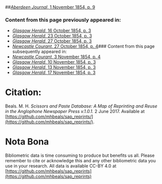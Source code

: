 ##[*Aberdeen Journal*, 1 November 1854, p. 9](https://mhbeals.github.io/sap_html/Aberdeen-Journal/Aberdeen-Journal-1-November-1854-p-9)

### Content from this page previously appeared in:
+ [*Glasgow Herald*, 16 October 1854, p. 3](https://mhbeals.github.io/sap_html/Glasgow-Herald/Glasgow-Herald-16-October-1854-p-3)
+ [*Glasgow Herald*, 23 October 1854, p. 3](https://mhbeals.github.io/sap_html/Glasgow-Herald/Glasgow-Herald-23-October-1854-p-3)
+ [*Glasgow Herald*, 27 October 1854, p. 3](https://mhbeals.github.io/sap_html/Glasgow-Herald/Glasgow-Herald-27-October-1854-p-3)
+ [*Newcastle Courant*, 27 October 1854, p. 4](https://mhbeals.github.io/sap_html/Newcastle-Courant/Newcastle-Courant-27-October-1854-p-4)### Content from this page subsequently appeared in:
+ [*Newcastle Courant*, 3 November 1854, p. 4](https://mhbeals.github.io/sap_html/Newcastle-Courant/Newcastle-Courant-3-November-1854-p-4)
+ [*Glasgow Herald*, 10 November 1854, p. 3](https://mhbeals.github.io/sap_html/Glasgow-Herald/Glasgow-Herald-10-November-1854-p-3)
+ [*Glasgow Herald*, 13 November 1854, p. 3](https://mhbeals.github.io/sap_html/Glasgow-Herald/Glasgow-Herald-13-November-1854-p-3)
+ [*Glasgow Herald*, 17 November 1854, p. 3](https://mhbeals.github.io/sap_html/Glasgow-Herald/Glasgow-Herald-17-November-1854-p-3)
                    
# Citation: 

Beals. M. H. *Scissors and Paste Database: A Map of Reprinting and Reuse in the Anglophone Newspaper Press v.1.0.1.* 2 June 2017. Available at [https://github.com/mhbeals/sap_reprints/](https://github.com/mhbeals/sap_reprints/). 
                    
# Nota Bona

Bibliometric data is time consuming to produce but benefits us all. Please remember to cite or acknowledge this and any other bibliometric data you use in your research. All data is available CC-BY 4.0 at [https://github.com/mhbeals/sap_reprints](https://github.com/mhbeals/sap_reprints)